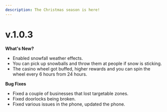 ```yaml
---
description: The Christmas season is here!
---
```


# v.1.0.3

**What's New?**

* Enabled snowfall weather effects.&#x20;
* You can pick up snowballs and throw them at people if snow is sticking.
* The casino wheel got buffed, higher rewards and you can spin the wheel every 6 hours from 24 hours.&#x20;

**Bug Fixes**

* Fixed a couple of businesses that lost targetable zones.
* Fixed doorlocks being broken.
* Fixed various issues in the phone, updated the phone.

